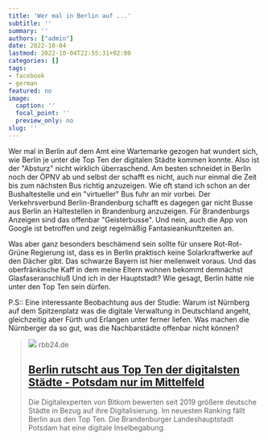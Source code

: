 ```yaml
---
title: 'Wer mal in Berlin auf ...'
subtitle: ''
summary: ''
authors: ["admin"]
date: 2022-10-04
lastmod: 2022-10-04T22:55:31+02:00
categories: []
tags:
- facebook
- german
featured: no
image:
  caption: ''
  focal_point: ''
  preview_only: no
slug: ''
---
```

Wer mal in Berlin auf dem Amt eine Wartemarke gezogen hat wundert sich, wie Berlin je unter die Top Ten der digitalen Städte kommen konnte. Also ist der "Absturz" nicht wirklich überraschend. Am besten schneidet in Berlin noch der ÖPNV ab und selbst der schafft es nicht, auch nur einmal die Zeit bis zum nächsten Bus richtig anzuzeigen. Wie oft stand ich schon an der Bushaltestelle und ein "virtueller" Bus fuhr an mir vorbei. Der Verkehrsverbund Berlin-Brandenburg schafft es dagegen gar nicht Busse aus Berlin an Haltestellen in Brandenburg anzuzeigen. Für Brandenburgs Anzeigen sind das offenbar "Geisterbusse". Und nein, auch die App von Google ist betroffen und zeigt regelmäßig Fantasieankunftzeiten an. 

Was aber ganz besonders beschämend sein sollte für unsere Rot-Rot-Grüne Regierung ist, dass es in Berlin praktisch keine Solarkraftwerke auf den Dächer gibt. Das schwarze Bayern ist hier meilenweit voraus. Und das oberfränkische Kaff in dem meine Eltern wohnen bekommt demnächst Glasfaseranschluß Und ich in der Hauptstadt? Wie gesagt, Berlin hätte nie unter den Top Ten sein dürfen.

P.S:: Eine interessante Beobachtung aus der Studie: Warum ist Nürnberg auf dem Spitzenplatz was die digitale Verwaltung in Deutschland angeht, gleichzeitig aber Fürth und Erlangen unter ferner liefen. Was machen die Nürnberger da so gut, was die Nachbarstädte offenbar nicht können?
> [![](https://www.rbb24.de/content/dam/rbb/rbb/rbb24/2022/2022_09/dpa/281068159-1-.jpg.jpg/size=708x398.jpg)](https://www.rbb24.de/panorama/beitrag/2022/09/smart-city-studie-berlin-potsdam-digitalisierung-bitkom.html)
> rbb24.de
> ## [Berlin rutscht aus Top Ten der digitalsten Städte - Potsdam nur im Mittelfeld](https://www.rbb24.de/panorama/beitrag/2022/09/smart-city-studie-berlin-potsdam-digitalisierung-bitkom.html)
>
>Die Digitalexperten von Bitkom bewerten seit 2019 größere deutsche Städte in Bezug auf ihre Digitalisierung. Im neuesten Ranking fällt Berlin aus den Top Ten. Die Brandenburger Landeshauptstadt Potsdam hat eine digitale Inselbegabung.


